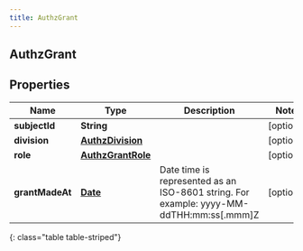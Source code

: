 ```yaml
---
title: AuthzGrant
---
```


## AuthzGrant

## Properties

| Name            | Type                                                         | Description                                                                             | Notes      |
| --------------- | ------------------------------------------------------------ | --------------------------------------------------------------------------------------- | ---------- |
| **subjectId**   | <!----><!---->**String**<!---->                              |                                                                                         | [optional] |
| **division**    | <!----><!---->[**AuthzDivision**](AuthzDivision.md)<!---->   |                                                                                         | [optional] |
| **role**        | <!----><!---->[**AuthzGrantRole**](AuthzGrantRole.md)<!----> |                                                                                         | [optional] |
| **grantMadeAt** | <!----><!---->[**Date**](Date.md)<!---->                     | Date time is represented as an ISO-8601 string. For example: yyyy-MM-ddTHH:mm:ss[.mmm]Z | [optional] |

{: class="table table-striped"}
